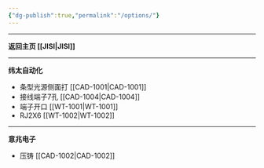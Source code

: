 ```yaml
---
{"dg-publish":true,"permalink":"/options/"}
---
```



---

**返回主页 [[JISI\|JISI]]**

---
**纬太自动化**
- 条型光源侧面打 [[CAD-1001\|CAD-1001]] 
- 接线端子7孔 [[CAD-1004\|CAD-1004]] 
- 端子开口 [[WT-1001\|WT-1001]]
- RJ2X6 [[WT-1002\|WT-1002]]

---
**意兆电子**
- 压铸 [[CAD-1002\|CAD-1002]] 